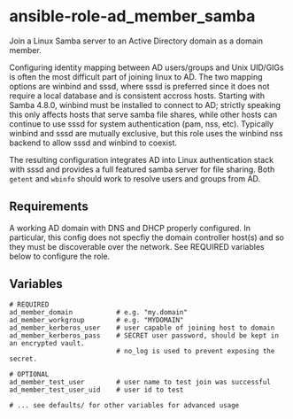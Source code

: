 # ansible-role-ad_member_samba

Join a Linux Samba server to an Active Directory domain as a domain member.

Configuring identity mapping between AD users/groups and Unix UID/GIGs is often the most difficult part of joining linux to AD. The two mapping options are winbind and sssd, where sssd is preferred since it does not require a local database and is consistent accross hosts. Starting with Samba 4.8.0, winbind must be installed to connect to AD; strictly speaking this only affects hosts that serve samba file shares, while other hosts can continue to use sssd for system authentication (pam, nss, etc). Typically winbind and sssd are mutually exclusive, but this role uses the winbind nss backend to allow sssd and winbind to coexist.

The resulting configuration integrates AD into Linux authentication stack with sssd and provides a full featured samba server for file sharing. Both `getent` and `wbinfo` should work to resolve users and groups from AD.

## Requirements

A working AD domain with DNS and DHCP properly configured. In particular, this config does not specfiy the domain controller host(s) and so they must be discoverable over the network. See REQUIRED variables below to configure the role.

## Variables
```
# REQUIRED
ad_member_domain           # e.g. "my.domain"
ad_member_workgroup        # e.g. "MYDOMAIN"
ad_member_kerberos_user    # user capable of joining host to domain
ad_member_kerberos_pass    # SECRET user password, should be kept in an encrypted vault.
                           # no_log is used to prevent exposing the secret.

# OPTIONAL
ad_member_test_user        # user name to test join was successful
ad_member_test_user_uid    # user id to test

# ... see defaults/ for other variables for advanced usage
```
